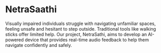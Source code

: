 # NetraSaathi
Visually impaired individuals struggle with navigating unfamiliar spaces, feeling unsafe and hesitant to step outside. Traditional tools like walking sticks offer limited help. Our project, NetraSathi, aims to develop an AI-powered device that provides real-time audio feedback to help them navigate confidently and safely.
